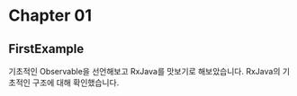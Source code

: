Chapter 01
===
FirstExample
---
기초적인 Observable을 선언해보고 RxJava를 맛보기로 해보았습니다. RxJava의 기초적인 구조에 대해 확인했습니다.